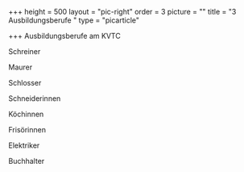 +++
height = 500
layout = "pic-right"
order = 3
picture = ""
title = "3 Ausbildungsberufe "
type = "picarticle"

+++
Ausbildungsberufe am KVTC

Schreiner

Maurer

Schlosser

Schneiderinnen

Köchinnen

Frisörinnen

Elektriker

Buchhalter